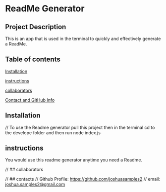# ReadMe Generator 

   ## Project Description
  This is an app that is used in the terminal to quickly and effectively generate a ReadMe.
  
  ## Table of contents
  [Installation](#installation)
  
 [instructions](#instructions)
  
 [collaborators](#collaborators)
  
  [Contact and GitHub Info](#contacts)
  
## Installation
  // To use the Readme generator pull this project then in the terminal cd to the develope folder and then run node index.js
  
## instructions 
You would use this readme generator anytime you need a Readme.
  
  // ## collaborators
  
  // ## contacts 
  // Github Profile: https://github.com/joshuasamples2 
  // email: joshua.samples2@gmail.com
